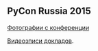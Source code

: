 PyCon Russia 2015
-----------------
[Фотографии с конференции](https://fotki.yandex.ru/users/it-people-ekb/album/502674/)

[Видеозписи докладов](http://pycon.ru/2015/program/content/gael/).
